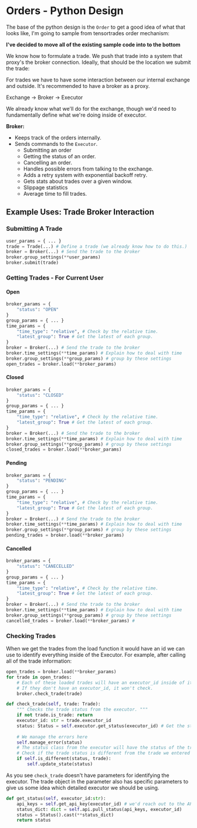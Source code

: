 # Orders - Python Design

The base of the python design is the `Order` to get a good idea of what that looks like, I'm going to sample from tensortrades order mechanism:

**I've decided to move all of the existing sample code into to the bottom**

We know how to formulate a trade. We push that trade into a system that proxy's the broker connection. Ideally, that should be the location we submit the trade:

For trades we have to have some interaction between our internal exchange and outside. It's recommended to have a broker as a proxy.

Exchange -> Broker -> Executor

We already know what we'll do for the exchange, though we'd need to fundamentally define what we're doing inside of executor.

**Broker:**
* Keeps track of the orders internally.
* Sends commands to the `Executor`.
    * Submitting an order
    * Getting the status of an order.
    * Cancelling an order.
    * Handles possible errors from talking to the exchange.
    * Adds a retry system with exponential backoff retry.
    * Gets stats about trades over a given window.
    * Slippage statistics
    * Average time to fill trades.


## Example Uses: Trade Broker Interaction

### Submitting A Trade

```python
user_params = { ... }
trade = Trade(...) # Define a trade (we already know how to do this.)
broker = Broker(...) # Send the trade to the broker
broker.group_settings(**user_params)
broker.submit(trade)
```

### Getting Trades - For Current User

#### Open

```python
broker_params = {
    "status": "OPEN"
}
group_params = { ... }
time_params = {
    "time_type": "relative", # Check by the relative time.
    "latest_group": True # Get the latest of each group.
}
broker = Broker(...) # Send the trade to the broker
broker.time_settings(**time_params) # Explain how to deal with time
broker.group_settings(**group_params) # group by these settings
open_trades = broker.load(**broker_params)
```

#### Closed

```python
broker_params = {
    "status": "CLOSED"
}
group_params = { ... }
time_params = {
    "time_type": "relative", # Check by the relative time.
    "latest_group": True # Get the latest of each group.
}
broker = Broker(...) # Send the trade to the broker
broker.time_settings(**time_params) # Explain how to deal with time
broker.group_settings(**group_params) # group by these settings
closed_trades = broker.load(**broker_params)
```

#### Pending

```python
broker_params = {
    "status": "PENDING"
}
group_params = { ... }
time_params = {
    "time_type": "relative", # Check by the relative time.
    "latest_group": True # Get the latest of each group.
}
broker = Broker(...) # Send the trade to the broker
broker.time_settings(**time_params) # Explain how to deal with time
broker.group_settings(**group_params) # group by these settings
pending_trades = broker.load(**broker_params)
```

#### Cancelled

```python
broker_params = {
    "status": "CANECELLED"
}
group_params = { ... }
time_params = {
    "time_type": "relative", # Check by the relative time.
    "latest_group": True # Get the latest of each group.
}
broker = Broker(...) # Send the trade to the broker
broker.time_settings(**time_params) # Explain how to deal with time
broker.group_settings(**group_params) # group by these settings
cancelled_trades = broker.load(**broker_params) # 
```

### Checking Trades

When we get the trades from the load function it would have an id we can use to identify everything inside of the Executor. For example, after calling all of the trade information:

```python
open_trades = broker.load(**broker_params)
for trade in open_trades:
    # Each of these loaded trades will have an executor_id inside of it from the executor.
    # If they don't have an executor_id, it won't check.
    broker.check_trade(trade)
```

```python
def check_trade(self, trade: Trade):
    """ Checks the trade status from the executor. """
    if not trade.is_trade: return 
    executor_id: str = trade.executor_id
    status: Status = self.executor.get_status(executor_id) # Get the status from the exchange
    
    # We manage the errors here
    self.manage_error(status)
    # The status class from the executor will have the status of the trade
    # Check if the trade status is different from the trade we entered into
    if self.is_different(status, trade):
        self.update_state(status)
```

As you see `check_trade` doesn't have parameters for identifying the executor. The trade object in the parameter also has specific parameters to give us some idea which detailed executor we should be using.

```python
def get_status(self, executor_id:str):
    api_keys = self.get_api_key(executor_id) # we'd reach out to the API key first.
    status_dict: dict = self.api.pull_status(api_keys, executor_id)
    status = Status().cast(**status_dict)
    return status
```